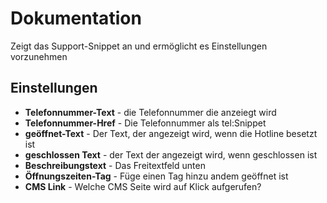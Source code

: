 # Dokumentation

Zeigt das Support-Snippet an und ermöglicht es Einstellungen vorzunehmen

## Einstellungen

- **Telefonnummer-Text** - die Telefonnummer die anzeiegt wird
- **Telefonnummer-Href** - Die Telefonnummer als tel:Snippet
- **geöffnet-Text** - Der Text, der angezeigt wird, wenn die Hotline besetzt ist
- **geschlossen Text** - der Text der angezeigt wird, wenn geschlossen ist
- **Beschreibungstext** - Das Freitextfeld unten
- **Öffnungszeiten-Tag** - Füge einen Tag hinzu andem geöffnet ist
- **CMS Link** - Welche CMS Seite wird auf Klick aufgerufen?